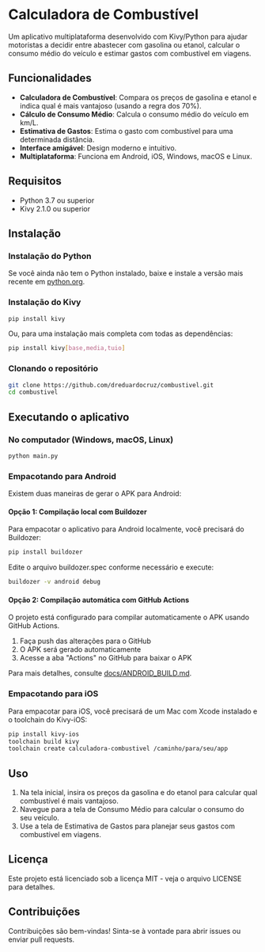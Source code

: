 # Calculadora de Combustível

Um aplicativo multiplataforma desenvolvido com Kivy/Python para ajudar motoristas a decidir entre abastecer com gasolina ou etanol, calcular o consumo médio do veículo e estimar gastos com combustível em viagens.

## Funcionalidades

- **Calculadora de Combustível**: Compara os preços de gasolina e etanol e indica qual é mais vantajoso (usando a regra dos 70%).
- **Cálculo de Consumo Médio**: Calcula o consumo médio do veículo em km/L.
- **Estimativa de Gastos**: Estima o gasto com combustível para uma determinada distância.
- **Interface amigável**: Design moderno e intuitivo.
- **Multiplataforma**: Funciona em Android, iOS, Windows, macOS e Linux.

## Requisitos

- Python 3.7 ou superior
- Kivy 2.1.0 ou superior

## Instalação

### Instalação do Python

Se você ainda não tem o Python instalado, baixe e instale a versão mais recente em [python.org](https://www.python.org/downloads/).

### Instalação do Kivy

```bash
pip install kivy
```

Ou, para uma instalação mais completa com todas as dependências:

```bash
pip install kivy[base,media,tuio]
```

### Clonando o repositório

```bash
git clone https://github.com/dreduardocruz/combustivel.git
cd combustivel
```

## Executando o aplicativo

### No computador (Windows, macOS, Linux)

```bash
python main.py
```

### Empacotando para Android

Existem duas maneiras de gerar o APK para Android:

#### Opção 1: Compilação local com Buildozer

Para empacotar o aplicativo para Android localmente, você precisará do Buildozer:

```bash
pip install buildozer
```

Edite o arquivo buildozer.spec conforme necessário e execute:

```bash
buildozer -v android debug
```

#### Opção 2: Compilação automática com GitHub Actions

O projeto está configurado para compilar automaticamente o APK usando GitHub Actions.

1. Faça push das alterações para o GitHub
2. O APK será gerado automaticamente
3. Acesse a aba "Actions" no GitHub para baixar o APK

Para mais detalhes, consulte [docs/ANDROID_BUILD.md](docs/ANDROID_BUILD.md).

### Empacotando para iOS

Para empacotar para iOS, você precisará de um Mac com Xcode instalado e o toolchain do Kivy-iOS:

```bash
pip install kivy-ios
toolchain build kivy
toolchain create calculadora-combustivel /caminho/para/seu/app
```

## Uso

1. Na tela inicial, insira os preços da gasolina e do etanol para calcular qual combustível é mais vantajoso.
2. Navegue para a tela de Consumo Médio para calcular o consumo do seu veículo.
3. Use a tela de Estimativa de Gastos para planejar seus gastos com combustível em viagens.

## Licença

Este projeto está licenciado sob a licença MIT - veja o arquivo LICENSE para detalhes.

## Contribuições

Contribuições são bem-vindas! Sinta-se à vontade para abrir issues ou enviar pull requests.
